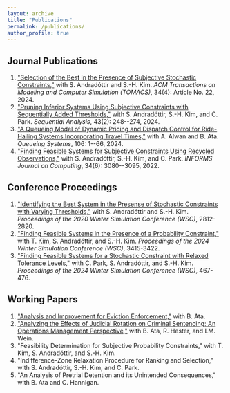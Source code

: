 ```yaml
---
layout: archive
title: "Publications"
permalink: /publications/
author_profile: true
---
```


## Journal Publications
1. ["Selection of the Best in the Presence of Subjective Stochastic Constraints,"](https://dl.acm.org/doi/10.1145/3664814) with S. Andradóttir and S.-H. Kim. *ACM Transactions on Modeling and Computer Simulation (TOMACS)*, 34(4): Article No. 22, 2024.
2. ["Pruning Inferior Systems Using Subjective Constraints with Sequentially Added Thresholds,"](https://www.tandfonline.com/doi/full/10.1080/07474946.2024.2348464) with S. Andradóttir, S.-H. Kim, and C. Park. *Sequential Analysis*, 43(2): 248--274, 2024.
3. ["A Queueing Model of Dynamic Pricing and Dispatch Control for Ride-Hailing Systems Incorporating Travel Times,"](https://link.springer.com/article/10.1007/s11134-023-09901-y) with A. Alwan and B. Ata. *Queueing Systems*, 106: 1--66, 2024.
4. ["Finding Feasible Systems for Subjective Constraints Using Recycled Observations,"](https://pubsonline.informs.org/doi/10.1287/ijoc.2022.1227) with S. Andradóttir, S.-H. Kim, and C. Park. *INFORMS Journal on Computing*, 34(6): 3080--3095, 2022.

## Conference Proceedings
1. ["Identifying the Best System in the Presense of Stochastic Constraints with Varying Thresholds,"](https://ieeexplore.ieee.org/abstract/document/9384097) with S. Andradóttir and S.-H. Kim. *Proceedings of the 2020 Winter Simulation Conference (WSC)*, 2812-2820.
2. ["Finding Feasible Systems in the Presence of a Probability Constraint,"](https://ieeexplore.ieee.org/document/10838753) with T. Kim, S. Andradóttir, and S.-H. Kim. *Proceedings of the 2024 Winter Simulation Conference (WSC)*, 3415-3422.
3. ["Finding Feasible Systems for a Stochastic Constraint with Relaxed Tolerance Levels,"](https://ieeexplore.ieee.org/document/10838993) with C. Park, S. Andradóttir, and S.-H. Kim. *Proceedings of the 2024 Winter Simulation Conference (WSC)*, 467-476.

## Working Papers
1. ["Analysis and Improvement for Eviction Enforcement,"](https://papers.ssrn.com/sol3/papers.cfm?abstract_id=5149529) with B. Ata.
2. ["Analyzing the Effects of Judicial Rotation on Criminal Sentencing: An Operations Management Perspective,"](https://yuweizhou3.github.io/files/JudgeShoppingDraft.pdf) with B. Ata, R. Hester, and LM. Wein.
3. "Feasibility Determination for Subjective Probability Constraints," with T. Kim, S. Andradóttir, and S.-H. Kim.
4. "Indifference-Zone Relaxation Procedure for Ranking and Selection," with S. Andradóttir, S.-H. Kim, and C. Park.
5. "An Analysis of Pretrial Detention and its Unintended Consequences," with B. Ata and C. Hannigan.



